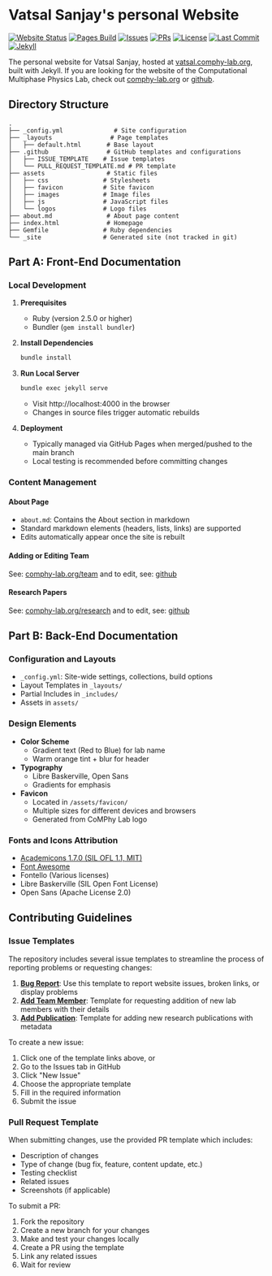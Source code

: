 # Vatsal Sanjay's personal Website

[![Website Status](https://img.shields.io/website?url=https%3A%2F%2Fvatsal.comphy-lab.org&style=flat-square&logo=github&label=Website)](https://vatsal.comphy-lab.org)
[![Pages Build](https://img.shields.io/github/actions/workflow/status/VatsalSy/VatsalSy.github.io/pages/pages-build-deployment?style=flat-square&logo=github&label=Pages)](https://github.com/VatsalSy/VatsalSy.github.io/actions/workflows/pages/pages-build-deployment)
[![Issues](https://img.shields.io/github/issues/VatsalSy/VatsalSy.github.io?style=flat-square&logo=github)](https://github.com/VatsalSy/VatsalSy.github.io/issues)
[![PRs](https://img.shields.io/github/issues-pr/VatsalSy/VatsalSy.github.io?style=flat-square&logo=github)](https://github.com/VatsalSy/VatsalSy.github.io/pulls)
[![License](https://img.shields.io/github/license/VatsalSy/VatsalSy.github.io?style=flat-square)](LICENSE)
[![Last Commit](https://img.shields.io/github/last-commit/VatsalSy/VatsalSy.github.io?style=flat-square&logo=github)](https://github.com/VatsalSy/VatsalSy.github.io/commits/main)
[![Jekyll](https://img.shields.io/badge/Jekyll-4.3.2-%23CC0000?style=flat-square&logo=jekyll)](https://jekyllrb.com/)

The personal website for Vatsal Sanjay, hosted at [vatsal.comphy-lab.org](https://vatsal.comphy-lab.org), built with Jekyll. If you are looking for the website of the Computational Multiphase Physics Lab, check out [comphy-lab.org](https://comphy-lab.org) or [github](https://github.com/comphy-lab).

## Directory Structure

```
.
├── _config.yml              # Site configuration
├── _layouts                # Page templates
│   ├── default.html       # Base layout
├── .github                # GitHub templates and configurations
│   ├── ISSUE_TEMPLATE    # Issue templates
│   └── PULL_REQUEST_TEMPLATE.md # PR template
├── assets                 # Static files
│   ├── css               # Stylesheets
│   ├── favicon           # Site favicon
│   ├── images            # Image files
│   ├── js                # JavaScript files
│   └── logos             # Logo files
├── about.md               # About page content
├── index.html             # Homepage
├── Gemfile               # Ruby dependencies
└── _site                 # Generated site (not tracked in git)
```

## Part A: Front-End Documentation

### Local Development

1. **Prerequisites**
   - Ruby (version 2.5.0 or higher)
   - Bundler (`gem install bundler`)

2. **Install Dependencies**
   ```bash
   bundle install
   ```

3. **Run Local Server**
   ```bash
   bundle exec jekyll serve
   ```
   - Visit http://localhost:4000 in the browser
   - Changes in source files trigger automatic rebuilds

4. **Deployment**
   - Typically managed via GitHub Pages when merged/pushed to the main branch
   - Local testing is recommended before committing changes

### Content Management

#### About Page
- `about.md`: Contains the About section in markdown
- Standard markdown elements (headers, lists, links) are supported
- Edits automatically appear once the site is rebuilt


#### Adding or Editing Team 

See: [comphy-lab.org/team](https://comphy-lab.org/team) and to edit, see: [github](https://github.com/comphy-lab/comphy-lab.github.io)

#### Research Papers

See: [comphy-lab.org/research](https://comphy-lab.org/research) and to edit, see: [github](https://github.com/comphy-lab/comphy-lab.github.io)

## Part B: Back-End Documentation

### Configuration and Layouts
- `_config.yml`: Site-wide settings, collections, build options
- Layout Templates in `_layouts/`
- Partial Includes in `_includes/`
- Assets in `assets/`

### Design Elements
- **Color Scheme**
  - Gradient text (Red to Blue) for lab name
  - Warm orange tint + blur for header
- **Typography**
  - Libre Baskerville, Open Sans
  - Gradients for emphasis
- **Favicon**
  - Located in `/assets/favicon/`
  - Multiple sizes for different devices and browsers
  - Generated from CoMPhy Lab logo

### Fonts and Icons Attribution
- [Academicons 1.7.0 (SIL OFL 1.1, MIT)](https://jpswalsh.github.io/academicons/)
- [Font Awesome](https://fontawesome.com/)
- Fontello (Various licenses)
- Libre Baskerville (SIL Open Font License)
- Open Sans (Apache License 2.0)


## Contributing Guidelines

### Issue Templates
The repository includes several issue templates to streamline the process of reporting problems or requesting changes:

1. **[Bug Report](https://github.com/VatsalSy/VatsalSy.github.io/issues/new?template=bug_report.yml)**: Use this template to report website issues, broken links, or display problems
2. **[Add Team Member](https://github.com/VatsalSy/VatsalSy.github.io/issues/new?template=add_team_member.yml)**: Template for requesting addition of new lab members with their details
3. **[Add Publication](https://github.com/VatsalSy/VatsalSy.github.io/issues/new?template=add_publication.yml)**: Template for adding new research publications with metadata

To create a new issue:
1. Click one of the template links above, or
2. Go to the Issues tab in GitHub
3. Click "New Issue"
4. Choose the appropriate template
5. Fill in the required information
6. Submit the issue

### Pull Request Template
When submitting changes, use the provided PR template which includes:
- Description of changes
- Type of change (bug fix, feature, content update, etc.)
- Testing checklist
- Related issues
- Screenshots (if applicable)

To submit a PR:
1. Fork the repository
2. Create a new branch for your changes
3. Make and test your changes locally
4. Create a PR using the template
5. Link any related issues
6. Wait for review
